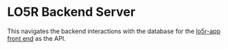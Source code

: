 # LO5R Backend Server

This navigates the backend interactions with the database for the [lo5r-app front end](https://github.com/sachieko/lo5r-app) as the API.
